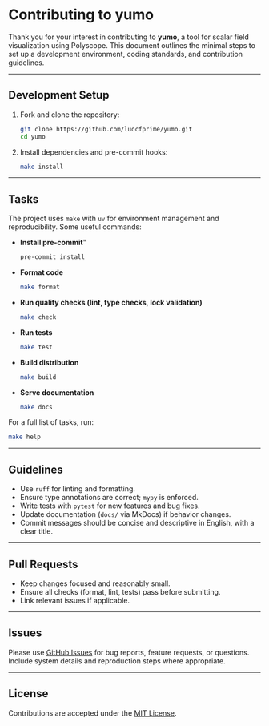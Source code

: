 # Contributing to yumo

Thank you for your interest in contributing to **yumo**, a tool for scalar field visualization using Polyscope.
This document outlines the minimal steps to set up a development environment, coding standards, and contribution guidelines.

---

## Development Setup

1. Fork and clone the repository:
   ```bash
   git clone https://github.com/luocfprime/yumo.git
   cd yumo
   ```

2. Install dependencies and pre-commit hooks:
   ```bash
   make install
   ```

---

## Tasks

The project uses `make` with `uv` for environment management and reproducibility. Some useful commands:

- **Install pre-commit**"
  ```bash
  pre-commit install
  ```

- **Format code**
  ```bash
  make format
  ```

- **Run quality checks (lint, type checks, lock validation)**
  ```bash
  make check
  ```

- **Run tests**
  ```bash
  make test
  ```

- **Build distribution**
  ```bash
  make build
  ```

- **Serve documentation**
  ```bash
  make docs
  ```

For a full list of tasks, run:
```bash
make help
```

---

## Guidelines

- Use `ruff` for linting and formatting.
- Ensure type annotations are correct; `mypy` is enforced.
- Write tests with `pytest` for new features and bug fixes.
- Update documentation (`docs/` via MkDocs) if behavior changes.
- Commit messages should be concise and descriptive in English, with a clear title.

---

## Pull Requests

- Keep changes focused and reasonably small.
- Ensure all checks (format, lint, tests) pass before submitting.
- Link relevant issues if applicable.

---

## Issues

Please use [GitHub Issues](https://github.com/luocfprime/yumo/issues) for bug reports, feature requests, or questions.
Include system details and reproduction steps where appropriate.

---

## License

Contributions are accepted under the [MIT License](LICENSE).
